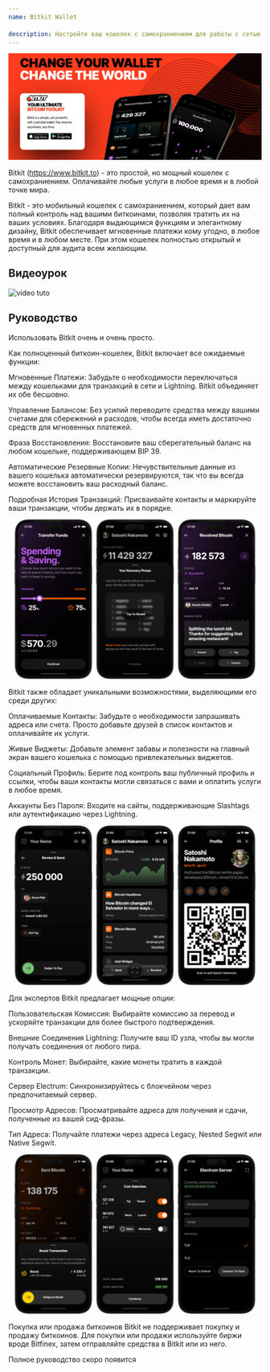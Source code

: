```yaml
---
name: Bitkit Wallet

description: Настройте ваш кошелек с самохраниением для работы с сетью и Lightning Wallet
---
```


![cover](assets/cover.webp)

Bitkit (https://www.bitkit.to) - это простой, но мощный кошелек с самохраниением. Оплачивайте любые услуги в любое время и в любой точке мира.

Bitkit - это мобильный кошелек с самохраниением, который дает вам полный контроль над вашими биткоинами, позволяя тратить их на ваших условиях. Благодаря выдающимся функциям и элегантному дизайну, Bitkit обеспечивает мгновенные платежи кому угодно, в любое время и в любом месте. При этом кошелек полностью открытый и доступный для аудита всем желающим.

## Видеоурок

![video tuto](https://www.youtube.com/watch?v=FJ3Mqqz4Dmw)

## Руководство

Использовать Bitkit очень и очень просто.

Как полноценный биткоин-кошелек, Bitkit включает все ожидаемые функции:

Мгновенные Платежи: Забудьте о необходимости переключаться между кошельками для транзакций в сети и Lightning. Bitkit объединяет их обе бесшовно.

Управление Балансом: Без усилий переводите средства между вашими счетами для сбережений и расходов, чтобы всегда иметь достаточно средств для мгновенных платежей.

Фраза Восстановления: Восстановите ваш сберегательный баланс на любом кошельке, поддерживающем BIP 39.

Автоматические Резервные Копии: Нечувствительные данные из вашего кошелька автоматически резервируются, так что вы всегда можете восстановить ваш расходный баланс.

Подробная История Транзакций: Присваивайте контакты и маркируйте ваши транзакции, чтобы держать их в порядке.

![cover](assets/1.webp)

Bitkit также обладает уникальными возможностями, выделяющими его среди других:

Оплачиваемые Контакты: Забудьте о необходимости запрашивать адреса или счета. Просто добавьте друзей в список контактов и оплачивайте их услуги.

Живые Виджеты: Добавьте элемент забавы и полезности на главный экран вашего кошелька с помощью привлекательных виджетов.

Социальный Профиль: Берите под контроль ваш публичный профиль и ссылки, чтобы ваши контакты могли связаться с вами и оплатить услуги в любое время.

Аккаунты Без Пароля: Входите на сайты, поддерживающие Slashtags или аутентификацию через Lightning.

![cover](assets/2.webp)

Для экспертов Bitkit предлагает мощные опции:

Пользовательская Комиссия: Выбирайте комиссию за перевод и ускоряйте транзакции для более быстрого подтверждения.

Внешние Соединения Lightning: Получите ваш ID узла, чтобы вы могли получать соединения от любого пира.

Контроль Монет: Выбирайте, какие монеты тратить в каждой транзакции.

Сервер Electrum: Синхронизируйтесь с блокчейном через предпочитаемый сервер.

Просмотр Адресов: Просматривайте адреса для получения и сдачи, полученные из вашей сид-фразы.

Тип Адреса: Получайте платежи через адреса Legacy, Nested Segwit или Native Segwit.

![cover](assets/3.webp)

Покупка или продажа биткоинов
Bitkit не поддерживает покупку и продажу биткоинов. Для покупки или продажи используйте биржи вроде Bitfinex, затем отправляйте средства в Bitkit или из него.

Полное руководство скоро появится